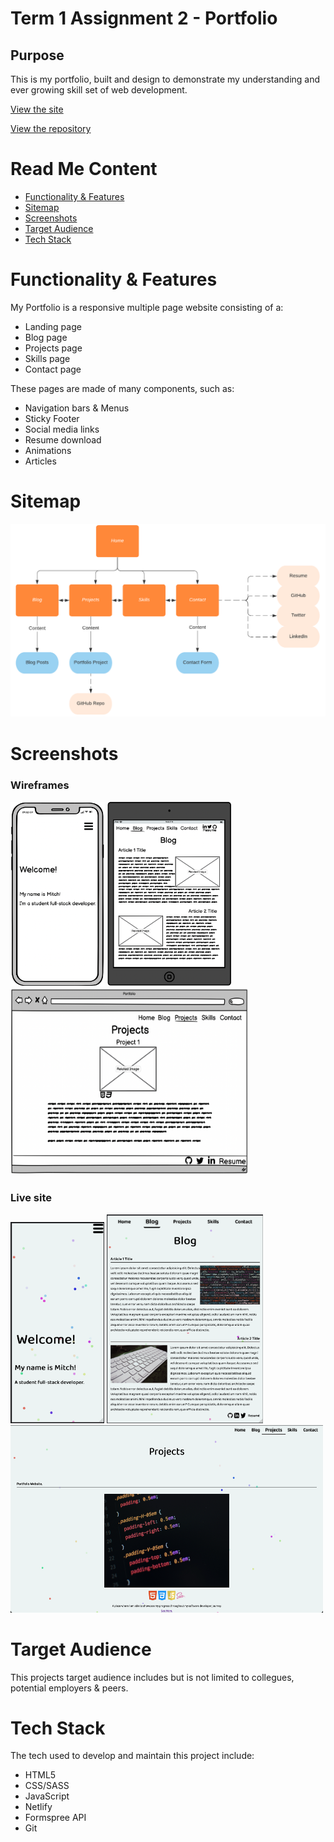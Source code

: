 # Term 1 Assignment 2 - Portfolio

## Purpose

This is my portfolio, built and design to demonstrate my understanding and ever growing skill set of web development.

[View the site](mitchdev.netlify.app/)

[View the repository](https://github.com/BroadwayAus/Portfolio)

# Read Me Content

* [Functionality & Features](#Functionality)
* [Sitemap](#Sitemap)
* [Screenshots](#Screenshots)
* [Target Audience](#Audience)
* [Tech Stack](#Stack)


 # Functionality & Features

My Portfolio is a responsive multiple page website consisting of a:

* Landing page
* Blog page
* Projects page
* Skills page
* Contact page

These pages are made of many components, such as:

* Navigation bars & Menus
* Sticky Footer
* Social media links
* Resume download
* Animations
* Articles

# Sitemap
<img alt="Image of portfolio sitemap" src="./img/README_Imgs/Sitemap.png" width="600">

# Screenshots

### Wireframes

<img alt="Image of mobile wireframe" src="./img/README_Imgs/Wireframe_Mobile.png" width="150">
<img alt="Image of tablet wireframe" src="./img/README_Imgs/Wireframe_Tablet.png" width="200">
<img alt="Image of desktop wireframe" src="./img/README_Imgs/Wireframe_Desktop.png" width="380" height="300">

### Live site

<img alt="Image of mobile view" src="./img/README_Imgs/Live_Mobile.png" width="150">
<img alt="Image of tablet view" src="./img/README_Imgs/Live_Tablet.png" width="250">
<img alt="Image of desktop view" src="./img/README_Imgs/Live_Desktop.png" width="500" height="300">

# Target Audience

This projects target audience includes but is not limited to collegues, potential employers & peers.

# Tech Stack

The tech used to develop and maintain this project include:

* HTML5
* CSS/SASS
* JavaScript
* Netlify
* Formspree API
* Git